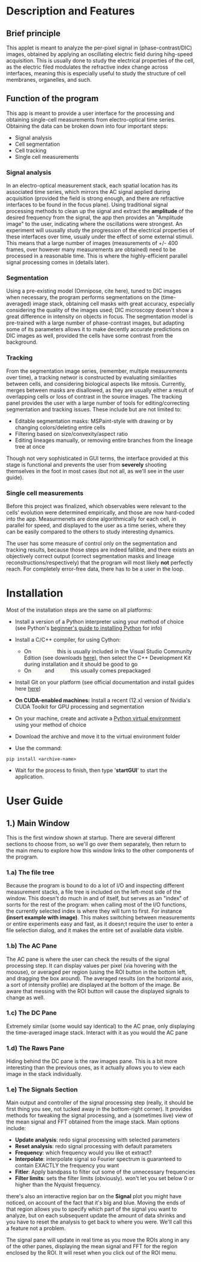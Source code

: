 # Description and Features

## Brief principle
This applet is meant to analyze the per-pixel signal in (phase-contrast/DIC) images, obtained by applying an oscillating electric field during hihg-speed acquisition. This is usually done to study the electrical properties of the cell, as the electric filed modulates the refractive index change across interfaces, meaning this is especially useful to study the structure of cell membranes, organelles, and such.

## Function of the program
This app is meant to provide a user interface for the processing and obtaining single-cell measurements from electro-optical time series. Obtaining the data can be broken down into four important steps:
* Signal analysis
* Cell segmentation
* Cell tracking
* Single cell measurements

### Signal analysis
In an electro-optical measurement stack, each spatial location has its associated time series, which mirrors the AC signal applied during acquisition (provided the field is strong enough, and there are refractive interfaces to be found in the focus plane). Using traditional signal processing methods to clean up the signal and extract the **amplitude** of the desired frequency from the signal, the app then provides an "Amplitude image" to the user, indicating where the oscillations were strongest. 
An experiment will ususally study the progression of the electrical properties of these interfaces over time, usualy under the effect of some external stimuli. This means that a large number of images (measurements of +/- 400 frames, over however many measurements are obtained) need to be processed in a reasonable time. This is where the highly-efficient parallel signal processing comes in (details later). 

### Segmentation
Using a pre-existing model (Omnipose, cite here), tuned to DIC images when necessary, the program performs segmentations on the (time-averaged) image stack, obtaining cell masks with great accuracy, especially considering the quality of the images used; DIC microscopy doesn't show a great difference in intensity on objects in focus. The segmentation model is pre-trained with a large number of phase-contrast images, but adapting some of its parameters allows it to make decently accurate predictions on DIC images as well, provided the cells have some contrast from the background.

### Tracking
From the segmentation image series, (remember, multiple measurements over time), a tracking networ is constructed by evaluating similarities between cells, and considering biological aspects like mitosis. Currently, merges between masks are disallowed, as they are usually either a result of overlapping cells or loss of contrast in the source images. The tracking panel provides the user with a large number of tools for editing/correcting segmentation and tracking issues. These include but are not limited to:
* Editable segmentation masks: MSPaint-style with drawing or by changing colors/deleting entire cells
* Filtering based on size/convexity/aspect ratio
* Editing lineages manually, or removing entire branches from the lineage tree at once

Though not very sophisticated in GUI terms, the interface provided at this stage is functional and prevents the user from **severely** shooting themselves in the foot in most cases (but not all, as we'll see in the user guide).

### Single cell measurements
Before this project was finalized, which observables were relevant to the cells' evolution were determined empirically, and those are now hard-coded into the app. Measurmenets are done algorithmically for each cell, in parallel for speed, and displayed to the user as a time series, where they can be easily compared to the others to study interesting dynamics.

The user has some measure of control only on the segmentation and tracking results, because those steps are indeed fallible, and there exists an objectively correct output (correct segmentation masks and lineage reconstructions/respectively) that the program will most likely **not** perfectly reach. For completely error-free data, there has to be a user in the loop.



# Installation
Most of the installation steps are the same on all platforms:
* Install a version of a Python interpreter using your method of choice (see Python's [beginner's guide to installing Python](https://wiki.python.org/moin/BeginnersGuide/Download) for info)
* Install a C/C++ compiler, for using Cython:
    * On <span style="color:beige">Windows</span> this is usually included in the Visual Studio Community Edition (see downloads [here](https://visualstudio.microsoft.com/vs/community/)), then select the C++ Development Kit during installation and it should be good to go
    * On <span style="color:beige">Mac</span> and <span style="color:beige">Linux</span> this usually comes prepackaged

* Install Git on your platform (see official documentation and install guides here [here](https://git-scm.com))
* **On CUDA-enabled machines:** Install a recent (12.x) version of Nvidia's CUDA Toolkit for GPU processing and segmentation
* On your machine, create and activate a [Python virtual environment](https://docs.python.org/3/library/venv.html) using your method of choice
* Download the archive and move it to the virtual environment folder

* Use the command:
 ```
 pip install <archive-name>
```
* Wait for the process to finish, then type '**startGUI**' to start the application.


# User Guide

## 1.) Main Window
This is the first window shown at startup. There are several different sections to choose from, so we'll go over them separately, then return to the main menu to explore how this window links to the other components of the program.
###  1.a) The file tree
Because the program is bound to do a lot of I/O and inspecting different measurement stacks, a file tree is included on the left-most side of the window. This doesn't do much in and of itself, but serves as an "index" of sorrts for the rest of the program: when calling most of the I/O functions, the currently selected index is where they will turn to first. For instance **(insert example with image)**.
This makes switching between measurements or entire experiments easy and fast, as it doesn;t require the user to enter a file selection dialog, and it makes the entire set of available data visible.
###  1.b) The AC Pane
The AC pane is where the user can check the results of the signal processing step. It can display values per pixel (via hovering with the moouse), or averaged per region (using the ROI button in the bottom left, and dragging the box around). The averaged results (on the horizontal axis, a sort of intensity profile) are displayed at the bottom of the image. Be aware that messing with the ROI button will cause the displayed signals to change as well.
###  1.c) The DC Pane
Extremely similar (some would say identical) to the AC pnae, only displaying the time-averaged image stack. Interact with it as you would the AC pane
###  1.d) The Raws Pane
Hiding behind the DC pane is the raw images pane. This is a bit more interesting than the previous ones, as it actually allows you to view each image in the stack individually. 
### 1.e) The Signals Section

Main output and controller of the signal processing step (really, it should be first thing you see, not tucked away in the bottom-right corner). It provides methods for tweaking the signal processing, and a (sometimes live) view of the mean signal and FFT obtained from the image stack. Main options include:
* **Update analysis**: redo signal processing with selected parameters
* **Reset analysis**: redo signal processing with default parameters
* **Frequency**: which frequency would you like ot extract?
* **Interpolate**: interpolate signal so Fourier spectrum is guaranteed to contain EXACTLY the frequency you want
* **Fitler**: Apply bandpass to filter out some of the unnecessary frequencies
* **Filter limits**: sets the filter limits (obviously). won't let you set below 0 or higher than the Nyquist frequency.

there's also an interactive region bar on the **Signal** plot you might have noticed, on account of the fact that it's big and blue. Moving the ends of that region allows you to specify which part of the signal you want to analyze, but on each subsequent update the amount of data shrinks and you have to reset the analysis to get back to where you were. We'll call this a feature not a problem.

The signal pane will update in real time as you move the ROIs along in any of the other panes, displaying the mean signal and FFT for the region enclosed by the ROI. It will reset when you click out of the ROI menu.









